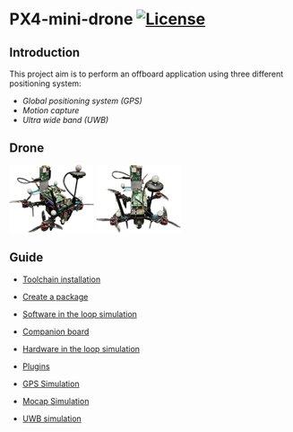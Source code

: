# PX4-mini-drone [![License](https://img.shields.io/badge/License-BSD_3--Clause-blue.svg)](https://opensource.org/licenses/BSD-3-Clause)

## Introduction

This project aim is to perform an offboard application using three different positioning system:

- *Global positioning system (GPS)*
- *Motion capture*
- *Ultra wide band (UWB)*

<!-- ## Results

All the results and discussions are reported in the following paper: []() -->

## Drone

<img src="docs/images/drone1.webp" alt="image" width="30%" height="auto"> <img src="docs/images/drone2.webp" alt="image" width="30%" height="auto">

## Guide

- [Toolchain installation](docs/toolchain_installation.md)

- [Create a package](docs/create_pakage.md)

- [Software in the loop simulation](docs/sitl.md)

- [Companion board](docs/companion_board.md)

- [Hardware in the loop simulation](docs/hitl.md)

- [Plugins](docs/plugins.md)

- [GPS Simulation](docs/gps_simu.md)

- [Mocap Simulation](docs/mocap_simu.md)

- [UWB simulation](docs/uwb_simu.md)
